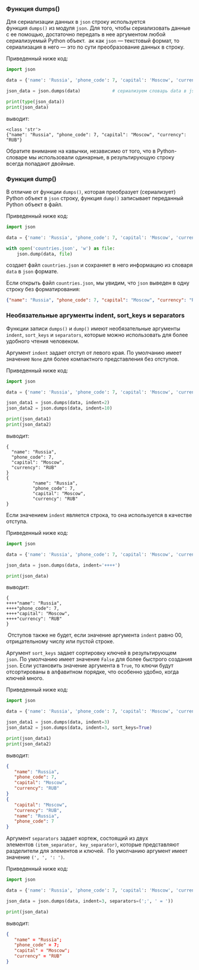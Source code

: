 ### Функция dumps()

Для сериализации данных в `json` строку используется функция `dumps()` из модуля `json`. Для того, чтобы сериализовать данные с ее помощью, достаточно передать в нее аргументом любой сериализуемый Python объект. 
ак как `json` — текстовый формат, то сериализация в него — это по сути преобразование данных в строку.

Приведенный ниже код:

```python
import json

data = {'name': 'Russia', 'phone_code': 7, 'capital': 'Moscow', 'currency': 'RUB'}

json_data = json.dumps(data)            # сериализуем словарь data в json строку

print(type(json_data))
print(json_data)
```

выводит:

```no-highlight
<class 'str'>
{"name": "Russia", "phone_code": 7, "capital": "Moscow", "currency": "RUB"}
```

Обратите внимание на кавычки, независимо от того, что в Python-словаре мы использовали одинарные, в результирующую строку всегда попадают двойные.

### Функция dump()

В отличие от функции `dumps()`, которая преобразует (сериализует) Python объект в `json` строку, функция `dump()` записывает переданный Python объект в файл.

Приведенный ниже код:

```python
import json

data = {'name': 'Russia', 'phone_code': 7, 'capital': 'Moscow', 'currency': 'RUB'}

with open('countries.json', 'w') as file:
    json.dump(data, file)
```

создает файл `countries.json` и сохраняет в него информацию из словаря `data` в `json` формате.

Если открыть файл `countries.json`, мы увидим, что `json` выведен в одну строку без форматирования:

```json
{"name": "Russia", "phone_code": 7, "capital": "Moscow", "currency": "RUB"}
```

### Необязательные аргументы indent, sort_keys и separators

Функции записи `dumps()` и `dump()` имеют необязательные аргументы `indent`, `sort_keys` и `separators`, которые можно использовать для более удобного чтения человеком.

Аргумент `indent` задает отступ от левого края. По умолчанию имеет значение `None` для более компактного представления без отступов.

Приведенный ниже код:

```python
import json

data = {'name': 'Russia', 'phone_code': 7, 'capital': 'Moscow', 'currency': 'RUB'}

json_data1 = json.dumps(data, indent=2)
json_data2 = json.dumps(data, indent=10)

print(json_data1)
print(json_data2)
```

выводит:

```no-highlight
{
  "name": "Russia",
  "phone_code": 7,
  "capital": "Moscow",
  "currency": "RUB"
}
{
          "name": "Russia",
          "phone_code": 7,
          "capital": "Moscow",
          "currency": "RUB"
}
```

Если значением `indent` является строка, то она используется в качестве отступа.

Приведенный ниже код:

```python
import json

data = {'name': 'Russia', 'phone_code': 7, 'capital': 'Moscow', 'currency': 'RUB'}

json_data = json.dumps(data, indent='++++')

print(json_data)
```

выводит:

```no-highlight
{
++++"name": "Russia",
++++"phone_code": 7,
++++"capital": "Moscow",
++++"currency": "RUB"
}
```

  Отступов также не будет, если значение аргумента `indent` равно 00, отрицательному числу или пустой строке.

Аргумент `sort_keys` задает сортировку ключей в результирующем `json`. По умолчанию имеет значение `False` для более быстрого создания `json`. Если установить значение аргумента в `True`, то ключи будут отсортированы в алфавитном порядке, что особенно удобно, когда ключей много.

Приведенный ниже код:

```python
import json

data = {'name': 'Russia', 'phone_code': 7, 'capital': 'Moscow', 'currency': 'RUB'}

json_data1 = json.dumps(data, indent=3)
json_data2 = json.dumps(data, indent=3, sort_keys=True)

print(json_data1)
print(json_data2)
```

выводит:

```json
{
   "name": "Russia",
   "phone_code": 7,
   "capital": "Moscow",
   "currency": "RUB"
}
{
   "capital": "Moscow",
   "currency": "RUB",
   "name": "Russia",
   "phone_code": 7
}
```

Аргумент `separators` задает кортеж, состоящий из двух элементов `(item_separator, key_separator)`, которые представляют разделители для элементов и ключей.  По умолчанию аргумент имеет значение `(', ', ': ')`.

Приведенный ниже код:

```python
import json

data = {'name': 'Russia', 'phone_code': 7, 'capital': 'Moscow', 'currency': 'RUB'}

json_data = json.dumps(data, indent=3, separators=(';', ' = '))

print(json_data)
```

выводит:

```json
{
   "name" = "Russia";
   "phone_code" = 7;
   "capital" = "Moscow";
   "currency" = "RUB"
}
```